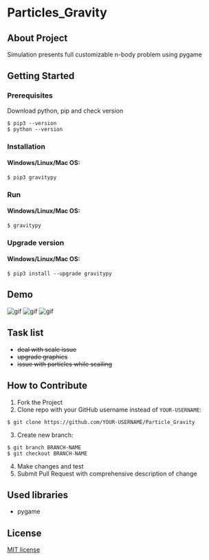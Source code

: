 # Particles_Gravity
## About Project
Simulation presents full customizable n-body problem using pygame
## Getting Started
### Prerequisites
Download python, pip and check version
```
$ pip3 --version 
$ python --version
```
### Installation
#### Windows/Linux/Mac OS:
```
$ pip3 gravitypy
```
### Run 
#### Windows/Linux/Mac OS:
```
$ gravitypy
```
### Upgrade version
#### Windows/Linux/Mac OS:
```
$ pip3 install --upgrade gravitypy
```
## Demo 
![gif](https://user-images.githubusercontent.com/123249470/236646110-be4bdf11-9532-4dd3-bc83-0b9ed5e365ce.gif)
![gif](https://user-images.githubusercontent.com/123249470/236646107-053e41b3-52e6-46e1-b30d-7fae6ee85a1a.gif)
![gif](https://user-images.githubusercontent.com/123249470/236646111-3484842c-0e67-442d-a6ab-337d866f97c5.gif)
## Task list 
* <del>deal with scale issue</del>
* <del>upgrade graphics</del>
* <del>issue with particles while scailing </del>
## How to Contribute
1. Fork the Project
2. Clone repo with your GitHub username instead of ```YOUR-USERNAME```:<br>
```
$ git clone https://github.com/YOUR-USERNAME/Particle_Gravity
```
3. Create new branch:<br>
```
$ git branch BRANCH-NAME 
$ git checkout BRANCH-NAME
```
4. Make changes and test<br>
5. Submit Pull Request with comprehensive description of change
## Used libraries
* pygame 
## License 
[MIT license](LICENSE)
